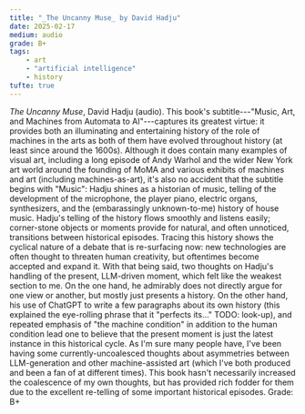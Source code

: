 ```yaml
---
title: "_The Uncanny Muse_ by David Hadju"
date: 2025-02-17
medium: audio
grade: B+
tags:
    - art
    - "artificial intelligence" 
    - history
tufte: true
---
```


_The Uncanny Muse_, David Hadju (audio).  This book's subtitle---"Music, Art, and Machines from Automata to AI"---captures its greatest virtue: it provides both an illuminating and entertaining history of the role of machines in the arts as both of them have evolved throughout history (at least since around the 1600s).  Although it does contain many examples of visual art, including a long episode of Andy Warhol and the wider New York art world around the founding of MoMA and various exhibits of machines and art (including machines-as-art), it's also no accident that the subtitle begins with "Music": Hadju shines as a historian of music, telling of the development of the microphone, the player piano, electric organs, synthesizers, and the (embarassingly unknown-to-me) history of house music.  Hadju's telling of the history flows smoothly and listens easily; corner-stone objects or moments provide for natural, and often unnoticed, transitions between historical episodes.  Tracing this history shows the cyclical nature of a debate that is re-surfacing now: new technologies are often thought to threaten human creativity, but oftentimes become accepted and expand it.  With that being said, two thoughts on Hadju's handling of the present, LLM-driven moment, which felt like the weakest section to me.  On the one hand, he admirably does not directly argue for one view or another, but mostly just presents a history.  On the other hand, his use of ChatGPT to write a few paragraphs about its own history (this explained the eye-rolling phrase that it "perfects its..." TODO: look-up), and repeated emphasis of "the machine condition" in addition to the human condition lead one to believe that the present moment is just the latest instance in this historical cycle.  As I'm sure many people have, I've been having some currently-uncoalesced thoughts about asymmetries between LLM-generation and other machine-assisted art (which I've both produced and been a fan of at different times).  This book hasn't necessarily increased the coalescence of my own thoughts, but has provided rich fodder for them due to the excellent re-telling of some important historical episodes.  Grade: B+
